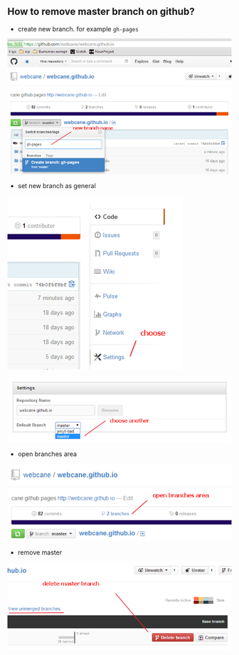 ## How to remove master branch on github?

 * create new branch. for example `gh-pages`
  
  ![](images/create-new-branch.png)
 
 * set new branch as general
  
  ![](images/choose-settings.png)

  ![](images/choose-branch.png)
 
 * open branches area
 
  ![](images/branches-area.png)
 
 * remove master
 
  ![](images/remove-master.png)
